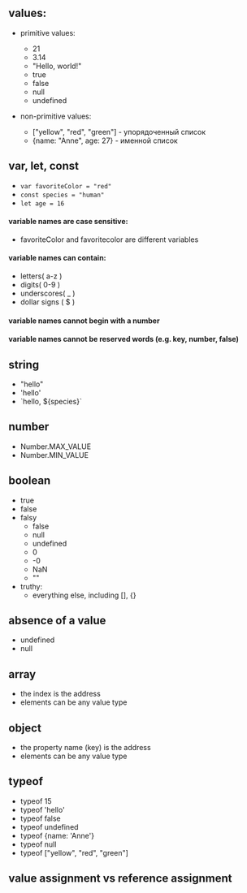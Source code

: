 ## values:
- primitive values:
  - 21
  - 3.14
  - "Hello, world!"
  - true
  - false
  - null
  - undefined

- non-primitive values:
  - ["yellow", "red", "green"] - упорядоченный список
  - {name: "Anne", age: 27} - именной список


## var, let, const
- `var favoriteColor = "red"`
- `const species = "human"`
- `let age = 16`

#### variable names are case sensitive:
- favoriteColor and favoritecolor are different variables
#### variable names can contain:
- letters( a-z )
- digits( 0-9 )
- underscores( _ )
- dollar signs ( $ )
#### variable names cannot begin with a number
#### variable names cannot be reserved words (e.g. key, number, false)

## string
- "hello"
- 'hello'
- \`hello, ${species}\`

## number
- Number.MAX_VALUE
- Number.MIN_VALUE

## boolean
- true
- false
- falsy
  - false
  - null
  - undefined
  - 0
  - -0
  - NaN
  - ""
- truthy:
   - everything else, including [], {}

## absence of a value
- undefined
- null

## array
- the index is the address
- elements can be any value type

## object
- the property name (key) is the address
- elements can be any value type

## typeof
- typeof 15
- typeof 'hello'
- typeof false
- typeof undefined
- typeof {name: 'Anne'}
- typeof null
- typeof ["yellow", "red", "green"]

## value assignment vs reference assignment

